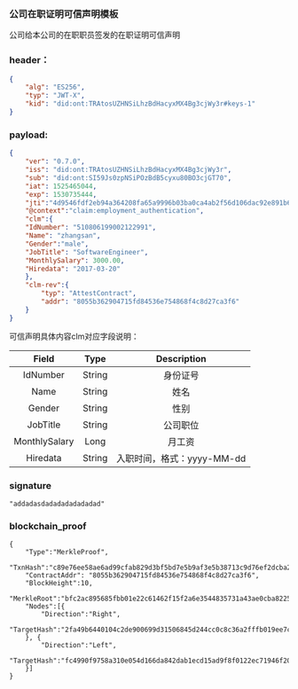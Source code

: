### 公司在职证明可信声明模板

公司给本公司的在职职员签发的在职证明可信声明



### header：

```json
{
    "alg": "ES256",
    "typ": "JWT-X",
    "kid": "did:ont:TRAtosUZHNSiLhzBdHacyxMX4Bg3cjWy3r#keys-1"
}
```

### payload:

```json
{
    "ver": "0.7.0",
    "iss": "did:ont:TRAtosUZHNSiLhzBdHacyxMX4Bg3cjWy3r",
    "sub": "did:ont:SI59Js0zpNSiPOzBdB5cyxu80BO3cjGT70",
    "iat": 1525465044,
    "exp": 1530735444,
    "jti":"4d9546fdf2eb94a364208fa65a9996b03ba0ca4ab2f56d106dac92e891b6f7fc",
    "@context":"claim:employment_authentication",
    "clm":{
	"IdNumber": "510806199002122991",
	"Name": "zhangsan",
	"Gender":"male",
	"JobTitle": "SoftwareEngineer",
	"MonthlySalary": 3000.00,
	"Hiredata": "2017-03-20"
    },
    "clm-rev":{ 
        "typ": "AttestContract",
        "addr": "8055b362904715fd84536e754868f4c8d27ca3f6"
    }
}
```



可信声明具体内容clm对应字段说明：



| Field     |     Type |   Description   | 
| :--------------: | :--------:| :------: |
|    IdNumber|   String|  身份证号  |
|    Name|   String|  姓名  |
|    Gender|   String| 性别   |
|    JobTitle|   String|  公司职位  |
|    MonthlySalary|   Long|  月工资  |
|    Hiredata|   String|  入职时间，格式：yyyy-MM-dd  |


### signature

```
"addadasdadadadadadadad"
```

### blockchain_proof

```
{
    "Type":"MerkleProof",
    "TxnHash":"c89e76ee58ae6ad99cfab829d3bf5bd7e5b9af3e5b38713c9d76ef2dcba2c8e0",
    "ContractAddr": "8055b362904715fd84536e754868f4c8d27ca3f6",
    "BlockHeight":10,
    "MerkleRoot":"bfc2ac895685fbb01e22c61462f15f2a6e3544835731a43ae0cba82255a9f904",
    "Nodes":[{
    	"Direction":"Right",
        "TargetHash":"2fa49b6440104c2de900699d31506845d244cc0c8c36a2fffb019ee7c0c6e2f6"
    }, {
        "Direction":"Left",
        "TargetHash":"fc4990f9758a310e054d166da842dab1ecd15ad9f8f0122ec71946f20ae964a4"
    }]
}
```

